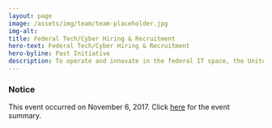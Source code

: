 ```yaml
---
layout: page
image: /assets/img/team/team-placeholder.jpg
img-alt:
title: Federal Tech/Cyber Hiring & Recruitment
hero-text: Federal Tech/Cyber Hiring & Recruitment
hero-byline: Past Initiative
description: To operate and innovate in the federal IT space, the United States Federal Government must continue to invest in recruiting the necessary talent. The Federal Government must compete to recruit IT talent needed to defend the nation’s infrastructure, deliver digital services to the American people, and modernize the Federal Government’s IT systems and operations.
---
```

<div class="usa-alert usa-alert-info" >
  <div class="usa-alert-body">
    <h3 class="usa-alert-heading">Notice</h3>
    <p class="usa-alert-text">This event occurred on November 6, 2017. Click <a href="https://www.cio.gov/2018/02/02/preliminary-results-of-the-cio-councils-government-wide-hiring-event-demonstrate-effectiveness-of-cxo-collaboration/">here</a> for the event summary.</p>
  </div>
</div>
